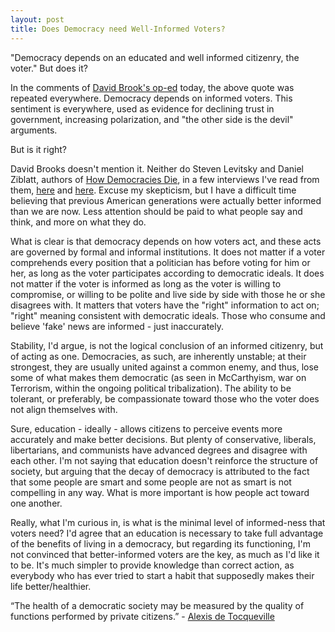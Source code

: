 ```yaml
---
layout: post
title: Does Democracy need Well-Informed Voters?
---
```

"Democracy depends on an educated and well informed citizenry, the voter." But does it? <!--excerpt-->

In the comments of [David Brook's op-ed](https://www.nytimes.com/2018/03/05/opinion/the-chaos-after-trump.html?action=click&pgtype=Homepage&clickSource=story-heading&module=opinion-c-col-left-region&region=opinion-c-col-left-region&WT.nav=opinion-c-col-left-region) today, the above quote was repeated everywhere. Democracy depends on informed voters. This sentiment is everywhere, used as evidence for declining trust in government, increasing polarization, and "the other side is the devil" arguments. 

But is it right?

David Brooks doesn't mention it. Neither do Steven Levitsky and Daniel Ziblatt, authors of [How Democracies Die](https://www.penguinrandomhouse.com/books/562246/how-democracies-die-by-steven-levitsky-and-daniel-ziblatt/9781524762933/), in a few interviews I've read from them, [here](https://www.theguardian.com/us-news/commentisfree/2018/jan/21/this-is-how-democracies-die) and [here](https://www.npr.org/2018/01/22/579670528/how-democracies-die-authors-say-trump-is-a-symptom-of-deeper-problems). Excuse my skepticism, but I have a difficult time believing that previous American generations were actually better informed than we are now. Less attention should be paid to what people say and think, and more on what they do.

What is clear is that democracy depends on how voters act, and these acts are governed by formal and informal institutions. It does not matter if a voter comprehends every position that a politician has before voting for him or her, as long as the voter participates according to democratic ideals. It does not matter if the voter is informed as long as the voter is willing to compromise, or willing to be polite and live side by side with those he or she disagrees with. It matters that voters have the "right" information to act on; "right" meaning consistent with democratic ideals. Those who consume and believe 'fake' news are informed - just inaccurately. 

Stability, I'd argue, is not the logical conclusion of an informed citizenry, but of acting as one. Democracies, as such, are inherently unstable; at their strongest, they are usually united against a common enemy, and thus, lose some of what makes them democratic (as seen in McCarthyism, war on Terrorism, within the ongoing political tribalization). The ability to be tolerant, or preferably, be compassionate toward those who the voter does not align themselves with. 

Sure, education - ideally - allows citizens to perceive events more accurately and make better decisions. But plenty of conservative, liberals, libertarians, and communists have advanced degrees and disagree with each other. I'm not saying that education doesn't reinforce the structure of society, but arguing that the decay of democracy is attributed to the fact that some people are smart and some people are not as smart is not compelling in any way. What is more important is how people act toward one another.

Really, what I'm curious in, is what is the minimal level of informed-ness that voters need? I'd agree that an education is necessary to take full advantage of the benefits of living in a democracy, but regarding its functioning, I'm not convinced that better-informed voters are the key, as much as I'd like it to be. It's much simpler to provide knowledge than correct action, as everybody who has ever tried to start a habit that supposedly makes their life better/healthier. 

“The health of a democratic society may be measured by the quality of functions performed by private citizens.” - [Alexis de Tocqueville](http://www.ishlt.org/ContentDocuments/2015FebLinks_EdCorner.html)

